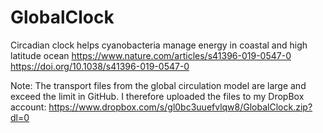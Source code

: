 # GlobalClock
Circadian clock helps cyanobacteria manage energy in coastal and high latitude ocean
https://www.nature.com/articles/s41396-019-0547-0
https://doi.org/10.1038/s41396-019-0547-0

Note: The transport files from the global circulation model are large and exceed the limit in GitHub. I therefore uploaded the files to my DropBox account: https://www.dropbox.com/s/gl0bc3uuefvlqw8/GlobalClock.zip?dl=0

